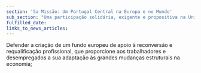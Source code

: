 ```yaml
---
section: '5a Missão: Um Portugal Central na Europa e no Mundo'
sub_section: "Uma participação solidária, exigente e propositiva na União Europeia"
fulfilled_date:
links_to_news_articles:
---
```


Defender a criação de um fundo europeu de apoio à reconversão e requalificação profissional, que proporcione aos trabalhadores e desempregados a sua adaptação às grandes mudanças estruturais na economia;